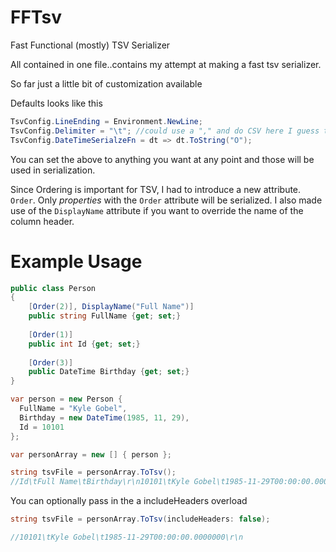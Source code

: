 FFTsv
=====

Fast Functional (mostly) TSV Serializer

All contained in one file..contains my attempt at making a fast tsv serializer.


So far just a little bit of customization available

Defaults looks like this 

```cs
TsvConfig.LineEnding = Environment.NewLine;
TsvConfig.Delimiter = "\t"; //could use a "," and do CSV here I guess too
TsvConfig.DateTimeSerialzeFn = dt => dt.ToString("O");
```

You can set the above to anything you want at any point and those will be used in serialization.


Since Ordering is important for TSV, I had to introduce a new attribute.  ``Order``.  Only *properties* with the ``Order`` attribute will be serialized.  I also made use of the ``DisplayName`` attribute if you want to override the name of the column header.


Example Usage
============

```cs
public class Person
{
    [Order(2)], DisplayName("Full Name")]
    public string FullName {get; set;}
    
    [Order(1)]
    public int Id {get; set;}
    
    [Order(3)]
    public DateTime Birthday {get; set;}
}
```

```cs
var person = new Person {
  FullName = "Kyle Gobel",
  Birthday = new DateTime(1985, 11, 29),
  Id = 10101
};

var personArray = new [] { person };

string tsvFile = personArray.ToTsv();
//Id\tFull Name\tBirthday\r\n10101\tKyle Gobel\t1985-11-29T00:00:00.0000000\r\n

```  




You can optionally pass in the a includeHeaders overload

```cs
string tsvFile = personArray.ToTsv(includeHeaders: false);

//10101\tKyle Gobel\t1985-11-29T00:00:00.0000000\r\n
```
